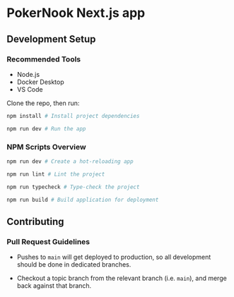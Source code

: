 # PokerNook Next.js app

## Development Setup

### Recommended Tools

- Node.js
- Docker Desktop
- VS Code

Clone the repo, then run:

```bash
npm install # Install project dependencies

npm run dev # Run the app
```

### NPM Scripts Overview

```bash
npm run dev # Create a hot-reloading app

npm run lint # Lint the project

npm run typecheck # Type-check the project

npm run build # Build application for deployment
```

## Contributing

### Pull Request Guidelines

- Pushes to `main` will get deployed to production, so all development should be done in dedicated branches.

- Checkout a topic branch from the relevant branch (i.e. `main`), and merge back against that branch.
